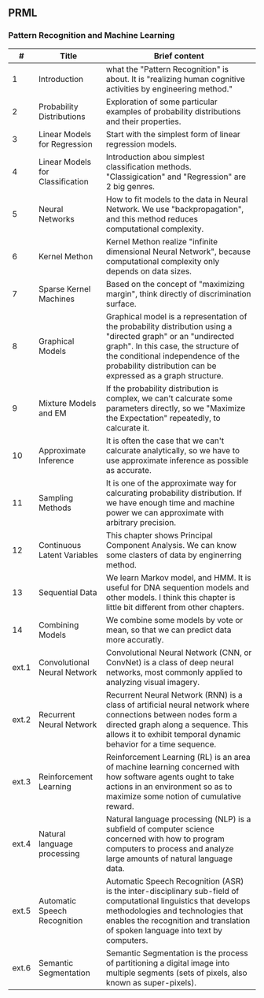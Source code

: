 ## PRML
### Pattern Recognition and Machine Learning

| #     | Title                            | Brief content                                                                                                                                                                                                                                             |
| ----- | -------------------------------- | --------------------------------------------------------------------------------------------------------------------------------------------------------------------------------------------------------------------------------------------------------- |
| 1     | Introduction                     | what the "Pattern Recognition" is about. It is "realizing human cognitive activities by engineering method."                                                                                                                                              |
| 2     | Probability Distributions        | Exploration of some particular examples of probability distributions and their properties.                                                                                                                                                                |
| 3     | Linear Models for Regression     | Start with the simplest form of linear regression models.                                                                                                                                                                                                 |
| 4     | Linear Models for Classification | Introduction abou simplest classification methods. "Classigication" and "Regression" are 2 big genres.                                                                                                                                                    |
| 5     | Neural Networks                  | How to fit models to the data in Neural Network. We use "backpropagation", and this method reduces computational complexity.                                                                                                                              |
| 6     | Kernel Methon                    | Kernel Methon realize "infinite dimensional Neural Network", because computational complexity only depends on data sizes.                                                                                                                                 |
| 7     | Sparse Kernel Machines           | Based on the concept of "maximizing margin", think directly of discrimination surface.                                                                                                                                                                    |
| 8     | Graphical Models                 | Graphical model is a representation of the probability distribution using a "directed graph" or an "undirected graph". In this case, the structure of the conditional independence of the probability distribution can be expressed as a graph structure. |
| 9     | Mixture Models and EM            | If the probability distribution is complex, we can't calcurate some parameters directly, so we "Maximize the Expectation" repeatedly, to calcurate it.                                                                                                    |
| 10    | Approximate Inference            | It is often the case that we can't calcurate analytically, so we have to use approximate inference as possible as accurate.                                                                                                                               |
| 11    | Sampling Methods                 | It is one of the approximate way for calcurating probability distribution. If we have enough time and machine power we can approximate with arbitrary precision.                                                                                          |
| 12    | Continuous Latent Variables      | This chapter shows Principal Component Analysis. We can know some clasters of data by enginerring method.                                                                                                                                                 |
| 13    | Sequential Data                  | We learn Markov model, and HMM. It is useful for DNA sequention models and other models. I think this chapter is little bit different from other chapters.                                                                                                |
| 14    | Combining Models                 | We combine some models by vote or mean, so that we can predict data more accuratly.                                                                                                                                                                       |
| ext.1 | Convolutional Neural Network     | Convolutional Neural Network (CNN, or ConvNet) is a class of deep neural networks, most commonly applied to analyzing visual imagery.                                                                                                                     |
| ext.2 | Recurrent Neural Network         | Recurrent Neural Network (RNN) is a class of artificial neural network where connections between nodes form a directed graph along a sequence. This allows it to exhibit temporal dynamic behavior for a time sequence.                                   |
| ext.3 | Reinforcement Learning           | Reinforcement Learning (RL) is an area of machine learning concerned with how software agents ought to take actions in an environment so as to maximize some notion of cumulative reward.                                                                 |
| ext.4 | Natural language processing      | Natural language processing (NLP) is a subfield of computer science concerned with how to program computers to process and analyze large amounts of natural language data.                                                                                |
| ext.5 | Automatic Speech Recognition     | Automatic Speech Recognition (ASR) is the inter-disciplinary sub-field of computational linguistics that develops methodologies and technologies that enables the recognition and translation of spoken language into text by computers.                  |
| ext.6 | Semantic Segmentation            | Semantic Segmentation is the process of partitioning a digital image into multiple segments (sets of pixels, also known as super-pixels).                                                                                                                 |
